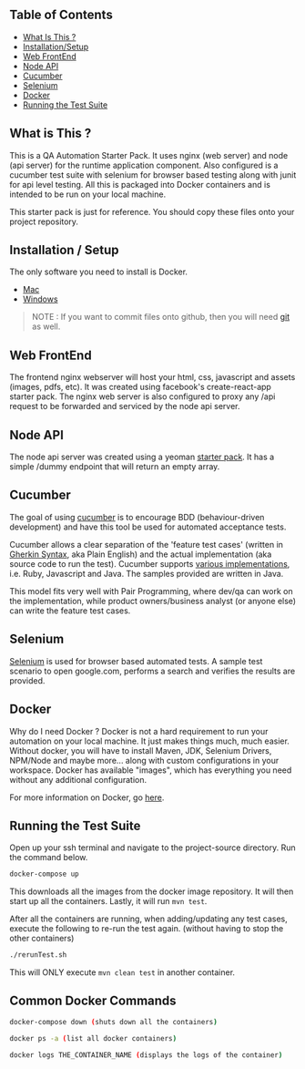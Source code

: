 ## Table of Contents

- [What Is This ?](#what-is-this)
- [Installation/Setup](#installation-setup)
- [Web FrontEnd](#web-front-end)
- [Node API](#node-api)
- [Cucumber](#cucumber)
- [Selenium](#selenium)
- [Docker](#docker)
- [Running the Test Suite](#running-test-suite)

## What is This ?

This is a QA Automation Starter Pack.  It uses nginx (web server) and node (api server) for the runtime application component.  Also configured is a cucumber test suite with selenium for browser based testing along with junit for api level testing.  All this is packaged into Docker containers and is intended to be run on your local machine.

This starter pack is just for reference.  You should copy these files onto your project repository.

## Installation / Setup

The only software you need to install is Docker.

* [Mac](https://docs.docker.com/docker-for-mac/install/)
* [Windows](https://docs.docker.com/docker-for-windows/install/)

>NOTE : If you want to commit files onto github, then you will need [git](https://git-scm.com/downloads) as well.

## Web FrontEnd

The frontend nginx webserver will host your html, css, javascript and assets (images, pdfs, etc).  It was created using facebook's create-react-app starter pack.  The nginx web server is also configured to proxy any /api request to be forwarded and serviced by the node api server.

## Node API

The node api server was created using a yeoman [starter pack](https://github.com/diegohaz/rest).  It has a simple /dummy endpoint that will return an empty array.

## Cucumber

The goal of using [cucumber](https://cucumber.io/) is to encourage BDD (behaviour-driven development) and have this tool be used for automated acceptance tests.  

Cucumber allows a clear separation of the 'feature test cases' (written in [Gherkin Syntax](https://github.com/cucumber/cucumber/wiki/Gherkin), aka Plain English) and the actual implementation (aka source code to run the test).  Cucumber supports [various implementations](https://cucumber.io/docs), i.e. Ruby, Javascript and Java.  The samples provided are written in Java.

This model fits very well with Pair Programming, where dev/qa can work on the implementation, while product owners/business analyst (or anyone else) can write the feature test cases.

## Selenium

[Selenium](https://www.seleniumhq.org/) is used for browser based automated tests.  A sample test scenario to open google.com, performs a search and verifies the results are provided.

## Docker

Why do I need Docker ?  Docker is not a hard requirement to run your automation on your local machine.  It just makes things much, much easier.  Without docker, you will have to install Maven, JDK, Selenium Drivers, NPM/Node and maybe more... along with custom configurations in your workspace.  Docker has available "images", which has everything you need without any additional configuration.

For more information on Docker, go [here](https://www.docker.com/).

## Running the Test Suite

Open up your ssh terminal and navigate to the project-source directory.  Run the command below.

```sh
docker-compose up
```

This downloads all the images from the docker image repository.  It will then start up all the containers.  Lastly, it will run `mvn test`.

After all the containers are running, when adding/updating any test cases, execute the following to re-run the test again. (without having to stop the other containers)

```sh
./rerunTest.sh
```

This will ONLY execute `mvn clean test` in another container.

## Common Docker Commands

```sh
docker-compose down (shuts down all the containers)

docker ps -a (list all docker containers)

docker logs THE_CONTAINER_NAME (displays the logs of the container)
```

